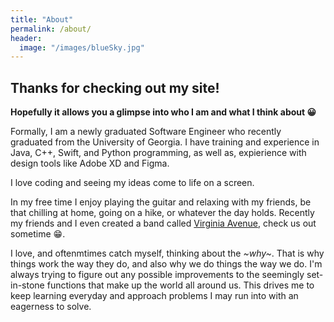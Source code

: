 ```yaml
---
title: "About"
permalink: /about/
header: 
  image: "/images/blueSky.jpg"
---
```


## Thanks for checking out my site!
**Hopefully it allows you a glimpse into who I am and what I think about 😀**

Formally, I am a newly graduated Software Engineer who recently graduated from the University of Georgia. I have training and experience in Java, C++, Swift, and Python programming, as well as, expierience with design tools like Adobe XD and Figma.

I love coding and seeing my ideas come to life on a screen.

In my free time I enjoy playing the guitar and relaxing with my friends, be that chilling at home, going on a hike, or whatever the day holds. Recently my friends and I even created a band called [Virginia Avenue](https://open.spotify.com/artist/19xwlFclYPc41jLJa4vEeH?si=n87Sj7zQSV6wizNcbRxW_g), check us out sometime 😁.

I love, and oftenmtimes catch myself, thinking about the *~why~*. That is why things work the way they do, and also why we do things the way we do. I'm always trying to figure out any possible improvements to the seemingly set-in-stone functions that make up the world all around us. This drives me to keep learning everyday and approach problems I may run into with an eagerness to solve.
